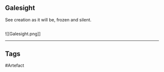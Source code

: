 ## Galesight
See creation as it will be, frozen and silent.
## 
![[Galesight.png]]

---
## Tags
#Artefact
